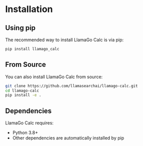 # Installation

## Using pip

The recommended way to install LlamaGo Calc is via pip:

```bash
pip install llamago_calc
```

## From Source

You can also install LlamaGo Calc from source:

```bash
git clone https://github.com/llamasearchai/llamago-calc.git
cd llamago-calc
pip install -e .
```

## Dependencies

LlamaGo Calc requires:

- Python 3.8+
- Other dependencies are automatically installed by pip
